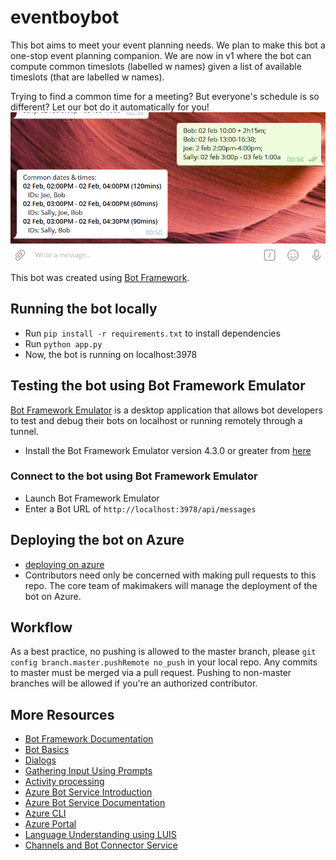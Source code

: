 # eventboybot
This bot aims to meet your event planning needs. We plan to make this bot a one-stop event planning companion.
We are now in v1 where the bot can compute common timeslots (labelled w names) given a list of available timeslots (that are labelled w names).

Trying to find a common time for a meeting? But everyone's schedule is so different? Let our bot do it automatically for you!
![example screencap](imgs/showcase1.png "screencap of what the bot does (for now)!")

This bot was created using [Bot Framework](https://dev.botframework.com).

## Running the bot locally
- Run `pip install -r requirements.txt` to install dependencies
- Run `python app.py`
- Now, the bot is running on localhost:3978

## Testing the bot using Bot Framework Emulator
[Bot Framework Emulator](https://github.com/microsoft/botframework-emulator) is a desktop application that allows bot developers to test and debug their bots on localhost or running remotely through a tunnel.

- Install the Bot Framework Emulator version 4.3.0 or greater from [here](https://github.com/Microsoft/BotFramework-Emulator/releases)

### Connect to the bot using Bot Framework Emulator

- Launch Bot Framework Emulator
- Enter a Bot URL of `http://localhost:3978/api/messages`

## Deploying the bot on Azure
- [deploying on azure](https://docs.microsoft.com/en-us/azure/bot-service/bot-builder-deploy-az-cli?view=azure-bot-service-4.0&tabs=csharp)
- Contributors need only be concerned with making pull requests to this repo. The core team of makimakers will manage the deployment of the bot on Azure.

## Workflow
As a best practice, no pushing is allowed to the master branch, please `git config branch.master.pushRemote no_push` in your local repo.
Any commits to master must be merged via a pull request. Pushing to non-master branches will be allowed if you're an authorized contributor. 

## More Resources

- [Bot Framework Documentation](https://docs.botframework.com)
- [Bot Basics](https://docs.microsoft.com/azure/bot-service/bot-builder-basics?view=azure-bot-service-4.0)
- [Dialogs](https://docs.microsoft.com/azure/bot-service/bot-builder-concept-dialog?view=azure-bot-service-4.0)
- [Gathering Input Using Prompts](https://docs.microsoft.com/azure/bot-service/bot-builder-prompts?view=azure-bot-service-4.0&tabs=csharp)
- [Activity processing](https://docs.microsoft.com/en-us/azure/bot-service/bot-builder-concept-activity-processing?view=azure-bot-service-4.0)
- [Azure Bot Service Introduction](https://docs.microsoft.com/azure/bot-service/bot-service-overview-introduction?view=azure-bot-service-4.0)
- [Azure Bot Service Documentation](https://docs.microsoft.com/azure/bot-service/?view=azure-bot-service-4.0)
- [Azure CLI](https://docs.microsoft.com/cli/azure/?view=azure-cli-latest)
- [Azure Portal](https://portal.azure.com)
- [Language Understanding using LUIS](https://docs.microsoft.com/azure/cognitive-services/luis/)
- [Channels and Bot Connector Service](https://docs.microsoft.com/azure/bot-service/bot-concepts?view=azure-bot-service-4.0)
